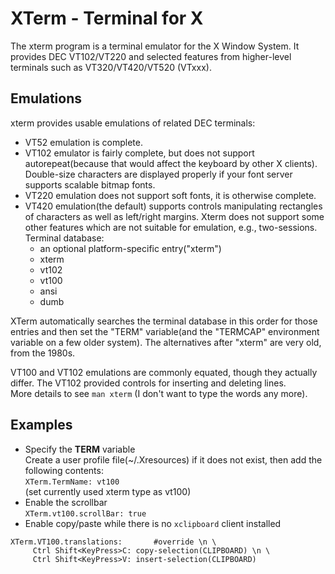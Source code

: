 # XTerm - Terminal for X
  The xterm program is a terminal emulator for the X Window System. It provides DEC VT102/VT220 and selected features from higher-level terminals such as VT320/VT420/VT520 (VTxxx).  
  
  ## Emulations
  xterm provides usable emulations of related DEC terminals:
  * VT52 emulation is complete.
  * VT102 emulator is fairly complete, but does not support autorepeat(because that would affect the keyboard by other X clients).
    Double-size characters are displayed properly if your font server supports scalable bitmap fonts.
  * VT220 emulation does not support soft fonts, it is otherwise complete.
  * VT420 emulation(the default) supports controls manipulating rectangles of characters as well as left/right margins.
    Xterm does not support some other features which are not suitable for emulation, e.g., two-sessions.  
  Terminal database:
    * an optional platform-specific entry("xterm")
    * xterm
    * vt102
    * vt100
    * ansi
    * dumb
    
  XTerm automatically searches the terminal database in this order for those entries and then set the "TERM" variable(and the "TERMCAP" environment variable on a few older system). The alternatives after "xterm" are very old, from the 1980s.
   
  VT100 and VT102 emulations are commonly equated, though they actually differ. The VT102 provided controls for inserting and deleting lines.  
  More details to see `man xterm` (I don't want to type the words any more).
  
  ## Examples 
  * Specify the **TERM** variable  
  Create a user profile file(~/.Xresources) if it does not exist, then add the following contents:   
  ```XTerm.TermName: vt100```  
  (set currently used xterm type as vt100)
  * Enable the scrollbar  
  ```XTerm.vt100.scrollBar: true```
  * Enable copy/paste while there is no `xclipboard` client installed
  ```
  XTerm.VT100.translations:       #override \n \
       Ctrl Shift<KeyPress>C: copy-selection(CLIPBOARD) \n \
       Ctrl Shift<KeyPress>V: insert-selection(CLIPBOARD)
  ```
